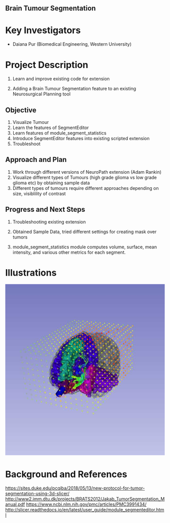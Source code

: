 
## Brain Tumour Segmentation 
# Key Investigators
- Daiana Pur (Biomedical Engineering, Western University) 

# Project Description
1. Learn and improve existing code for extension

2. Adding a Brain Tumour Segmentation feature to an existing Neurosurgical Planning tool

## Objective
1. Visualize Tumour   
2. Learn the features of SegmentEditor
3. Learn features of module_segment_statistics 
4. Introduce SegmentEditor features into existing scripted extension
5. Troubleshoot
 

## Approach and Plan

1. Work through different versions of NeuroPath extension (Adam Rankin)
2. Visualize different types of Tumours (high grade glioma vs low grade glioma etc) by obtaining sample data
3. Different types of tumours require different approaches depending on size, visiblility of contrast 


## Progress and Next Steps
1. Troubleshooting existing extension 

2. Obtained Sample Data, tried different settings for creating mask over tumors 

3.  module_segment_statistics module computes volume, surface, mean intensity, and various other metrics for each segment.


# Illustrations

![NeuroPath Sample](download.jpeg)

# Background and References

https://sites.duke.edu/pcqiba/2018/05/13/new-protocol-for-tumor-segmentation-using-3d-slicer/
http://www2.imm.dtu.dk/projects/BRATS2012/Jakab_TumorSegmentation_Manual.pdf
https://www.ncbi.nlm.nih.gov/pmc/articles/PMC3991434/
http://slicer.readthedocs.io/en/latest/user_guide/module_segmenteditor.html



